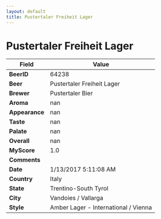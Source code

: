 ```yaml
---
layout: default
title: Pustertaler Freiheit Lager
---
```


# Pustertaler Freiheit Lager

| Field         | Value     |
|---------------|-----------|
| **BeerID** | 64238 |
| **Beer** | Pustertaler Freiheit Lager |
| **Brewer** | Pustertaler Bier |
| **Aroma** | nan |
| **Appearance** | nan |
| **Taste** | nan |
| **Palate** | nan |
| **Overall** | nan |
| **MyScore** | 1.0 |
| **Comments** |   |
| **Date** | 1/13/2017 5:11:08 AM |
| **Country** | Italy |
| **State** | Trentino-South Tyrol |
| **City** | Vandoies / Vallarga |
| **Style** | Amber Lager - International / Vienna |
